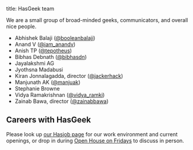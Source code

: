title: HasGeek team

We are a small group of broad-minded geeks, communicators, and overall nice people.

-   Abhishek Balaji ([@booleanbalaji](https://twitter.com/booleanbalaji))
-   Anand V ([@iam_anandv](https://twitter.com/iam_anandv))
-   Anish TP ([@tepotheus](https://twitter.com/tepotheus))
-   Bibhas Debnath ([@bibhasdn](https://twitter.com/bibhasdn))
-   Jayalakshmi AG
-   Jyothsna Madabusi
-   Kiran Jonnalagadda, director ([@jackerhack](https://twitter.com/jackerhack))
-   Manjunath AK ([@manjuak](https://twitter.com/manjuak))
-   Stephanie Browne
-   Vidya Ramakrishnan ([@vidya_ramki](https://twitter.com/vidya_ramki))
-   Zainab Bawa, director ([@zainabbawa](https://twitter.com/zainabbawa))

## Careers with HasGeek

Please look up [our Hasjob page](https://hasjob.co/hasgeek.com) for our work environment and current openings, or drop in during [Open House on Fridays](contact) to discuss in person.

